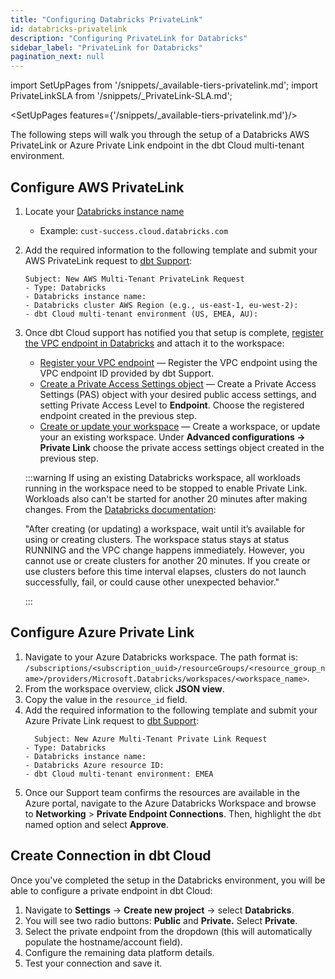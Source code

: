 ```yaml
---
title: "Configuring Databricks PrivateLink"
id: databricks-privatelink
description: "Configuring PrivateLink for Databricks"
sidebar_label: "PrivateLink for Databricks"
pagination_next: null
---
```


import SetUpPages from '/snippets/_available-tiers-privatelink.md';
import PrivateLinkSLA from '/snippets/_PrivateLink-SLA.md';

<SetUpPages features={'/snippets/_available-tiers-privatelink.md'}/>

The following steps will walk you through the setup of a Databricks AWS PrivateLink or Azure Private Link endpoint in the dbt Cloud multi-tenant environment.

## Configure AWS PrivateLink

1. Locate your [Databricks instance name](https://docs.databricks.com/en/workspace/workspace-details.html#workspace-instance-names-urls-and-ids)
    - Example: `cust-success.cloud.databricks.com`

1. Add the required information to the following template and submit your AWS PrivateLink request to [dbt Support](https://docs.getdbt.com/docs/dbt-support#dbt-cloud-support): 
    ```
    Subject: New AWS Multi-Tenant PrivateLink Request
    - Type: Databricks
    - Databricks instance name:
    - Databricks cluster AWS Region (e.g., us-east-1, eu-west-2):
    - dbt Cloud multi-tenant environment (US, EMEA, AU):
    ```
    <PrivateLinkSLA />

1. Once dbt Cloud support has notified you that setup is complete, [register the VPC endpoint in Databricks](https://docs.databricks.com/administration-guide/cloud-configurations/aws/privatelink.html#step-3-register-privatelink-objects-and-attach-them-to-a-workspace) and attach it to the workspace:
    - [Register your VPC endpoint](https://docs.databricks.com/en/security/network/classic/vpc-endpoints.html) &mdash; Register the VPC endpoint using the VPC endpoint ID provided by dbt Support.
    - [Create a Private Access Settings object](https://docs.databricks.com/en/security/network/classic/private-access-settings.html) &mdash; Create a Private Access Settings (PAS) object with your desired public access settings, and setting Private Access Level to **Endpoint**. Choose the registered endpoint created in the previous step.
    - [Create or update your workspace](https://docs.databricks.com/en/security/network/classic/privatelink.html#step-3d-create-or-update-the-workspace-front-end-back-end-or-both) &mdash; Create a workspace, or update your an existing workspace. Under **Advanced configurations → Private Link** choose the private access settings object created in the previous step.

    :::warning
    If using an existing Databricks workspace, all workloads running in the workspace need to be stopped to enable Private Link. Workloads also can't be started for another 20 minutes after making changes. From the [Databricks documentation](https://docs.databricks.com/en/security/network/classic/privatelink.html#step-3d-create-or-update-the-workspace-front-end-back-end-or-both):

    "After creating (or updating) a workspace, wait until it’s available for using or creating clusters. The workspace status stays at status RUNNING and the VPC change happens immediately. However, you cannot use or create clusters for another 20 minutes. If you create or use clusters before this time interval elapses, clusters do not launch successfully, fail, or could cause other unexpected behavior."

    :::

## Configure Azure Private Link

1. Navigate to your Azure Databricks workspace. 
    The path format is: `/subscriptions/<subscription_uuid>/resourceGroups/<resource_group_name>/providers/Microsoft.Databricks/workspaces/<workspace_name>`.
2. From the workspace overview, click **JSON view**. 
3. Copy the value in the `resource_id` field.  
4. Add the required information to the following template and submit your Azure Private Link request to [dbt Support](https://docs.getdbt.com/docs/dbt-support#dbt-cloud-support): 
    ```
      Subject: New Azure Multi-Tenant Private Link Request
    - Type: Databricks
    - Databricks instance name:
    - Databricks Azure resource ID:
    - dbt Cloud multi-tenant environment: EMEA
    ```
5. Once our Support team confirms the resources are available in the Azure portal, navigate to the Azure Databricks Workspace and browse to **Networking** > **Private Endpoint Connections**. Then, highlight the `dbt` named option and select **Approve**.


## Create Connection in dbt Cloud

Once you've completed the setup in the Databricks environment, you will be able to configure a private endpoint in dbt Cloud:

1. Navigate to **Settings** → **Create new project** → select **Databricks**. 
2. You will see two radio buttons: **Public** and **Private.** Select **Private**. 
3. Select the private endpoint from the dropdown (this will automatically populate the hostname/account field).
4. Configure the remaining data platform details.
5. Test your connection and save it.
